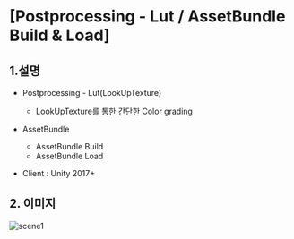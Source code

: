 # [Postprocessing - Lut / AssetBundle Build & Load]

## 1.설명
* Postprocessing - Lut(LookUpTexture)
  - LookUpTexture를 통한 간단한 Color grading
 
* AssetBundle
  - AssetBundle Build
  - AssetBundle Load
 
* Client : Unity 2017+

## 2. 이미지
![scene1](https://blogfiles.pstatic.net/MjAxOTA5MjZfMTkx/MDAxNTY5NDYxMTUzNzYw.y3aQ-v3cFQCA9rt0PuheG0D_YyIC5VYBTJqeDW8ICYYg.eu13PBr_I2bSej71GzGT7aavEASDHiYESTSaF73ezyYg.GIF.gaebhi/lut-min.gif?type=w1 "S")
